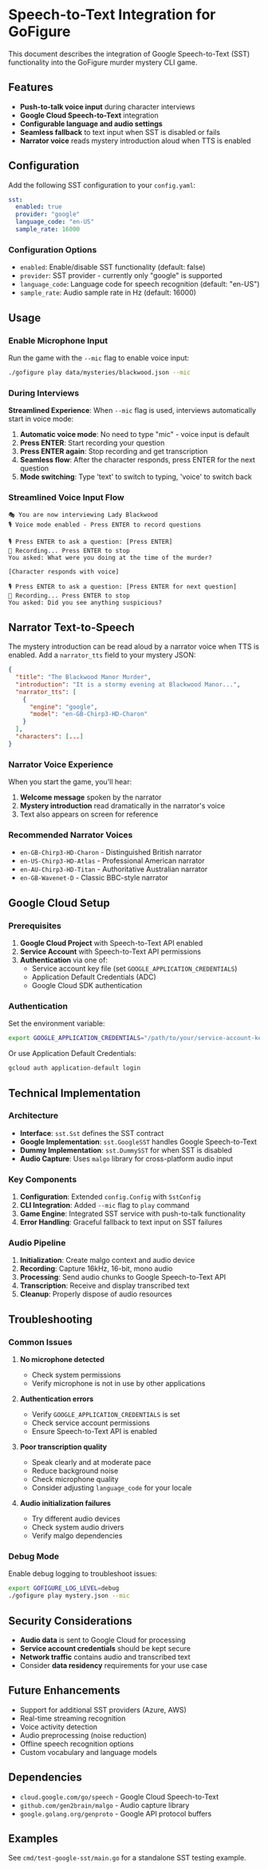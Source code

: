 # Speech-to-Text Integration for GoFigure

This document describes the integration of Google Speech-to-Text (SST) functionality into the GoFigure murder mystery CLI game.

## Features

- **Push-to-talk voice input** during character interviews
- **Google Cloud Speech-to-Text** integration
- **Configurable language and audio settings**
- **Seamless fallback** to text input when SST is disabled or fails
- **Narrator voice** reads mystery introduction aloud when TTS is enabled

## Configuration

Add the following SST configuration to your `config.yaml`:

```yaml
sst:
  enabled: true
  provider: "google"
  language_code: "en-US"
  sample_rate: 16000
```

### Configuration Options

- `enabled`: Enable/disable SST functionality (default: false)
- `provider`: SST provider - currently only "google" is supported
- `language_code`: Language code for speech recognition (default: "en-US")
- `sample_rate`: Audio sample rate in Hz (default: 16000)

## Usage

### Enable Microphone Input

Run the game with the `--mic` flag to enable voice input:

```bash
./gofigure play data/mysteries/blackwood.json --mic
```

### During Interviews

**Streamlined Experience**: When `--mic` flag is used, interviews automatically start in voice mode:

1. **Automatic voice mode**: No need to type "mic" - voice input is default
2. **Press ENTER**: Start recording your question  
3. **Press ENTER again**: Stop recording and get transcription
4. **Seamless flow**: After the character responds, press ENTER for the next question
5. **Mode switching**: Type 'text' to switch to typing, 'voice' to switch back

### Streamlined Voice Input Flow

```
🎭 You are now interviewing Lady Blackwood
🎙️ Voice mode enabled - Press ENTER to record questions

🎙️ Press ENTER to ask a question: [Press ENTER]
🔴 Recording... Press ENTER to stop
You asked: What were you doing at the time of the murder?

[Character responds with voice]

🎙️ Press ENTER to ask a question: [Press ENTER for next question]
🔴 Recording... Press ENTER to stop  
You asked: Did you see anything suspicious?
```

## Narrator Text-to-Speech

The mystery introduction can be read aloud by a narrator voice when TTS is enabled. Add a `narrator_tts` field to your mystery JSON:

```json
{
  "title": "The Blackwood Manor Murder",
  "introduction": "It is a stormy evening at Blackwood Manor...",
  "narrator_tts": [
    {
      "engine": "google",
      "model": "en-GB-Chirp3-HD-Charon"
    }
  ],
  "characters": [...]
}
```

### Narrator Voice Experience

When you start the game, you'll hear:

1. **Welcome message** spoken by the narrator
2. **Mystery introduction** read dramatically in the narrator's voice
3. Text also appears on screen for reference

### Recommended Narrator Voices

- `en-GB-Chirp3-HD-Charon` - Distinguished British narrator
- `en-US-Chirp3-HD-Atlas` - Professional American narrator  
- `en-AU-Chirp3-HD-Titan` - Authoritative Australian narrator
- `en-GB-Wavenet-D` - Classic BBC-style narrator

## Google Cloud Setup

### Prerequisites

1. **Google Cloud Project** with Speech-to-Text API enabled
2. **Service Account** with Speech-to-Text API permissions
3. **Authentication** via one of:
   - Service account key file (set `GOOGLE_APPLICATION_CREDENTIALS`)
   - Application Default Credentials (ADC)
   - Google Cloud SDK authentication

### Authentication

Set the environment variable:
```bash
export GOOGLE_APPLICATION_CREDENTIALS="/path/to/your/service-account-key.json"
```

Or use Application Default Credentials:
```bash
gcloud auth application-default login
```

## Technical Implementation

### Architecture

- **Interface**: `sst.Sst` defines the SST contract
- **Google Implementation**: `sst.GoogleSST` handles Google Speech-to-Text
- **Dummy Implementation**: `sst.DummySST` for when SST is disabled
- **Audio Capture**: Uses `malgo` library for cross-platform audio input

### Key Components

1. **Configuration**: Extended `config.Config` with `SstConfig`
2. **CLI Integration**: Added `--mic` flag to `play` command
3. **Game Engine**: Integrated SST service with push-to-talk functionality
4. **Error Handling**: Graceful fallback to text input on SST failures

### Audio Pipeline

1. **Initialization**: Create malgo context and audio device
2. **Recording**: Capture 16kHz, 16-bit, mono audio
3. **Processing**: Send audio chunks to Google Speech-to-Text API
4. **Transcription**: Receive and display transcribed text
5. **Cleanup**: Properly dispose of audio resources

## Troubleshooting

### Common Issues

1. **No microphone detected**
   - Check system permissions
   - Verify microphone is not in use by other applications

2. **Authentication errors**
   - Verify `GOOGLE_APPLICATION_CREDENTIALS` is set
   - Check service account permissions
   - Ensure Speech-to-Text API is enabled

3. **Poor transcription quality**
   - Speak clearly and at moderate pace
   - Reduce background noise
   - Check microphone quality
   - Consider adjusting `language_code` for your locale

4. **Audio initialization failures**
   - Try different audio devices
   - Check system audio drivers
   - Verify malgo dependencies

### Debug Mode

Enable debug logging to troubleshoot issues:

```bash
export GOFIGURE_LOG_LEVEL=debug
./gofigure play mystery.json --mic
```

## Security Considerations

- **Audio data** is sent to Google Cloud for processing
- **Service account credentials** should be kept secure
- **Network traffic** contains audio and transcribed text
- Consider **data residency** requirements for your use case

## Future Enhancements

- Support for additional SST providers (Azure, AWS)
- Real-time streaming recognition
- Voice activity detection
- Audio preprocessing (noise reduction)
- Offline speech recognition options
- Custom vocabulary and language models

## Dependencies

- `cloud.google.com/go/speech` - Google Cloud Speech-to-Text
- `github.com/gen2brain/malgo` - Audio capture library
- `google.golang.org/genproto` - Google API protocol buffers

## Examples

See `cmd/test-google-sst/main.go` for a standalone SST testing example.